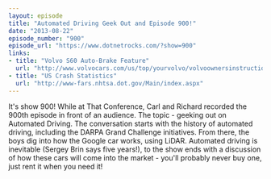 ```yaml
---
layout: episode
title: "Automated Driving Geek Out and Episode 900!"
date: "2013-08-22"
episode_number: "900"
episode_url: "https://www.dotnetrocks.com/?show=900"
links:
- title: "Volvo S60 Auto-Brake Feature"
  url: "http://www.volvocars.com/us/top/yourvolvo/volvoownersinstructionalvideos/pages/volvo-pedestriandetection.aspx"
- title: "US Crash Statistics"
  url: "http://www-fars.nhtsa.dot.gov/Main/index.aspx"
---
```


It's show 900! While at That Conference, Carl and Richard recorded the 900th episode in front of an audience. The topic - geeking out on Automated Driving. The conversation starts with the history of automated driving, including the DARPA Grand Challenge initiatives. From there, the boys dig into how the Google car works, using LiDAR. Automated driving is inevitable (Sergey Brin says five years!), to the show ends with a discussion of how these cars will come into the market - you'll probably never buy one, just rent it when you need it!
